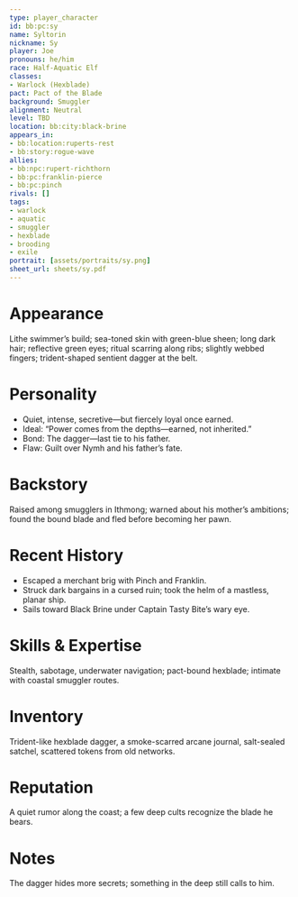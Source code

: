 ```yaml
---
type: player_character
id: bb:pc:sy
name: Syltorin
nickname: Sy
player: Joe
pronouns: he/him
race: Half-Aquatic Elf
classes:
- Warlock (Hexblade)
pact: Pact of the Blade
background: Smuggler
alignment: Neutral
level: TBD
location: bb:city:black-brine
appears_in:
- bb:location:ruperts-rest
- bb:story:rogue-wave
allies:
- bb:npc:rupert-richthorn
- bb:pc:franklin-pierce
- bb:pc:pinch
rivals: []
tags:
- warlock
- aquatic
- smuggler
- hexblade
- brooding
- exile
portrait: [assets/portraits/sy.png]
sheet_url: sheets/sy.pdf
---
```

# Appearance
Lithe swimmer’s build; sea-toned skin with green-blue sheen; long dark hair; reflective green eyes; ritual scarring along ribs; slightly webbed fingers; trident-shaped sentient dagger at the belt.

# Personality
- Quiet, intense, secretive—but fiercely loyal once earned.  
- Ideal: “Power comes from the depths—earned, not inherited.”  
- Bond: The dagger—last tie to his father.  
- Flaw: Guilt over Nymh and his father’s fate.

# Backstory
Raised among smugglers in Ithmong; warned about his mother’s ambitions; found the bound blade and fled before becoming her pawn.

# Recent History
- Escaped a merchant brig with Pinch and Franklin.  
- Struck dark bargains in a cursed ruin; took the helm of a mastless, planar ship.  
- Sails toward Black Brine under Captain Tasty Bite’s wary eye.

# Skills & Expertise
Stealth, sabotage, underwater navigation; pact-bound hexblade; intimate with coastal smuggler routes.

# Inventory
Trident-like hexblade dagger, a smoke-scarred arcane journal, salt-sealed satchel, scattered tokens from old networks.

# Reputation
A quiet rumor along the coast; a few deep cults recognize the blade he bears.

# Notes
The dagger hides more secrets; something in the deep still calls to him.
